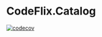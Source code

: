 # CodeFlix.Catalog


[![codecov](https://codecov.io/gh/valdinei-ads/teste-badges/branch/master/graph/badge.svg?token={token}&flag=unittests)](https://codecov.io/gh/valdinei-ads/teste-badges/branch/master?flag=unittests)
